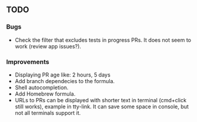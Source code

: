 ## TODO

### Bugs
- Check the filter that excludes tests in progress PRs. It does not seem to work (review app issues?).

### Improvements
- Displaying PR age like: 2 hours, 5 days
- Add branch dependecies to the formula.
- Shell autocompletion.
- Add Homebrew formula.
- URLs to PRs can be displayed with shorter text in terminal (cmd+click still works), example in tty-link. It can save some space in console, but not all terminals support it.

